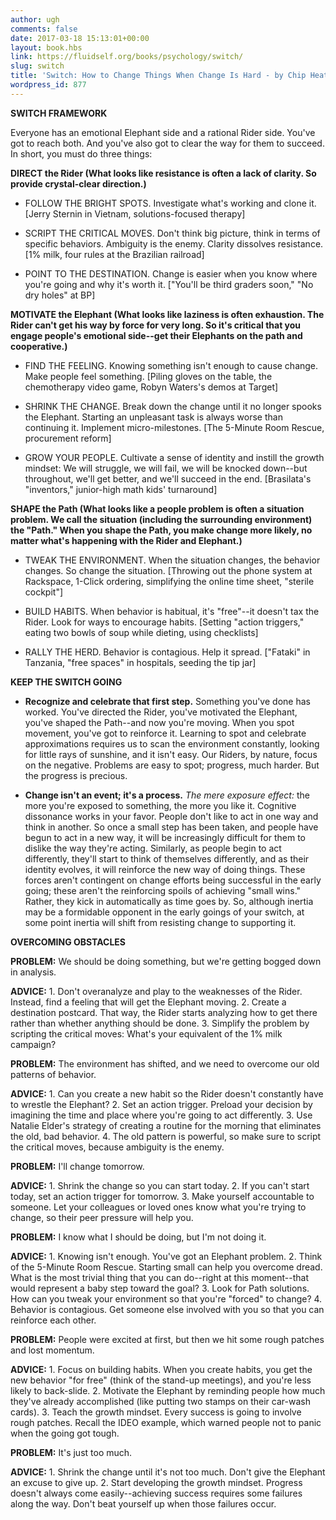 ```yaml
---
author: ugh
comments: false
date: 2017-03-18 15:13:01+00:00
layout: book.hbs
link: https://fluidself.org/books/psychology/switch/
slug: switch
title: 'Switch: How to Change Things When Change Is Hard - by Chip Heath, Dan Heath'
wordpress_id: 877
---
```


**SWITCH FRAMEWORK**

Everyone has an emotional Elephant side and a rational Rider side. You've got to reach both. And you've also got to clear the way for them to succeed. In short, you must do three things:

**DIRECT the Rider (What looks like resistance is often a lack of clarity. So provide crystal-clear direction.)**

- FOLLOW THE BRIGHT SPOTS. Investigate what's working and clone it. [Jerry Sternin in Vietnam, solutions-focused therapy]

- SCRIPT THE CRITICAL MOVES. Don't think big picture, think in terms of specific behaviors. Ambiguity is the enemy. Clarity dissolves resistance. [1% milk, four rules at the Brazilian railroad]

- POINT TO THE DESTINATION. Change is easier when you know where you're going and why it's worth it. ["You'll be third graders soon," "No dry holes" at BP]

**MOTIVATE the Elephant (What looks like laziness is often exhaustion. The Rider can't get his way by force for very long. So it's critical that you engage people's emotional side--get their Elephants on the path and cooperative.)**

- FIND THE FEELING. Knowing something isn't enough to cause change. Make people feel something. [Piling gloves on the table, the chemotherapy video game, Robyn Waters's demos at Target]

- SHRINK THE CHANGE. Break down the change until it no longer spooks the Elephant. Starting an unpleasant task is always worse than continuing it. Implement micro-milestones. [The 5-Minute Room Rescue, procurement reform]

- GROW YOUR PEOPLE. Cultivate a sense of identity and instill the growth mindset: We will struggle, we will fail, we will be knocked down--but throughout, we'll get better, and we'll succeed in the end. [Brasilata's "inventors," junior-high math kids' turnaround]

**SHAPE the Path (What looks like a people problem is often a situation problem. We call the situation (including the surrounding environment) the "Path." When you shape the Path, you make change more likely, no matter what's happening with the Rider and Elephant.)**

- TWEAK THE ENVIRONMENT. When the situation changes, the behavior changes. So change the situation. [Throwing out the phone system at Rackspace, 1-Click ordering, simplifying the online time sheet, "sterile cockpit"]

- BUILD HABITS. When behavior is habitual, it's "free"--it doesn't tax the Rider. Look for ways to encourage habits. [Setting "action triggers," eating two bowls of soup while dieting, using checklists]

- RALLY THE HERD. Behavior is contagious. Help it spread. ["Fataki" in Tanzania, "free spaces" in hospitals, seeding the tip jar]

**KEEP THE SWITCH GOING**

- **Recognize and celebrate that first step.** Something you've done has worked. You've directed the Rider, you've motivated the Elephant, you've shaped the Path--and now you're moving. When you spot movement, you've got to reinforce it. Learning to spot and celebrate approximations requires us to scan the environment constantly, looking for little rays of sunshine, and it isn't easy. Our Riders, by nature, focus on the negative. Problems are easy to spot; progress, much harder. But the progress is precious.

- **Change isn't an event; it's a process.** _The mere exposure effect:_ the more you're exposed to something, the more you like it. Cognitive dissonance works in your favor. People don't like to act in one way and think in another. So once a small step has been taken, and people have begun to act in a new way, it will be increasingly difficult for them to dislike the way they're acting. Similarly, as people begin to act differently, they'll start to think of themselves differently, and as their identity evolves, it will reinforce the new way of doing things. These forces aren't contingent on change efforts being successful in the early going; these aren't the reinforcing spoils of achieving "small wins." Rather, they kick in automatically as time goes by. So, although inertia may be a formidable opponent in the early goings of your switch, at some point inertia will shift from resisting change to supporting it.

**OVERCOMING OBSTACLES**

**PROBLEM:** We should be doing something, but we're getting bogged down in analysis.

**ADVICE:** 1. Don't overanalyze and play to the weaknesses of the Rider. Instead, find a feeling that will get the Elephant moving. 2. Create a destination postcard. That way, the Rider starts analyzing how to get there rather than whether anything should be done. 3. Simplify the problem by scripting the critical moves: What's your equivalent of the 1% milk campaign?

**PROBLEM:** The environment has shifted, and we need to overcome our old patterns of behavior.

**ADVICE:** 1. Can you create a new habit so the Rider doesn't constantly have to wrestle the Elephant? 2. Set an action trigger. Preload your decision by imagining the time and place where you're going to act differently. 3. Use Natalie Elder's strategy of creating a routine for the morning that eliminates the old, bad behavior. 4. The old pattern is powerful, so make sure to script the critical moves, because ambiguity is the enemy.

**PROBLEM:** I'll change tomorrow.

**ADVICE:** 1. Shrink the change so you can start today. 2. If you can't start today, set an action trigger for tomorrow. 3. Make yourself accountable to someone. Let your colleagues or loved ones know what you're trying to change, so their peer pressure will help you.

**PROBLEM:** I know what I should be doing, but I'm not doing it.

**ADVICE:** 1. Knowing isn't enough. You've got an Elephant problem. 2. Think of the 5-Minute Room Rescue. Starting small can help you overcome dread. What is the most trivial thing that you can do--right at this moment--that would represent a baby step toward the goal? 3. Look for Path solutions. How can you tweak your environment so that you're "forced" to change? 4. Behavior is contagious. Get someone else involved with you so that you can reinforce each other.

**PROBLEM:** People were excited at first, but then we hit some rough patches and lost momentum.

**ADVICE:** 1. Focus on building habits. When you create habits, you get the new behavior "for free" (think of the stand-up meetings), and you're less likely to back-slide. 2. Motivate the Elephant by reminding people how much they've already accomplished (like putting two stamps on their car-wash cards). 3. Teach the growth mindset. Every success is going to involve rough patches. Recall the IDEO example, which warned people not to panic when the going got tough.

**PROBLEM:** It's just too much.

**ADVICE:** 1. Shrink the change until it's not too much. Don't give the Elephant an excuse to give up. 2. Start developing the growth mindset. Progress doesn't always come easily--achieving success requires some failures along the way. Don't beat yourself up when those failures occur.
